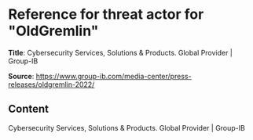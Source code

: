 # Reference for threat actor for "OldGremlin"

**Title**: Cybersecurity Services, Solutions & Products. Global Provider | Group-IB

**Source**: https://www.group-ib.com/media-center/press-releases/oldgremlin-2022/

## Content






Cybersecurity Services, Solutions & Products. Global Provider | Group-IB
























